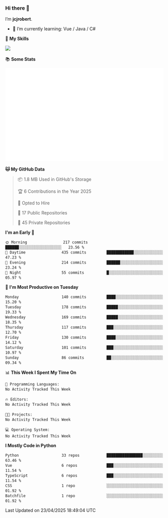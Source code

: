 ### Hi there 👋

I’m **jcjrobert**.

- 🌱 I’m currently learning: Vue / Java / C#

🌟 **My Skills**

![](https://img.shields.io/badge/-Python-3e74a2?style=flat-square&logo=Python&logoColor=fff)

📚 **Some Stats**

![](https://github.com/jcjrobert/github-stats/blob/master/generated/overview.svg)

<!--START_SECTION:waka-->
**🐱 My GitHub Data** 

> 📦 1.8 MB Used in GitHub's Storage 
 > 
> 🏆 6 Contributions in the Year 2025
 > 
> 💼 Opted to Hire
 > 
> 📜 17 Public Repositories 
 > 
> 🔑 45 Private Repositories 
 > 
**I'm an Early 🐤** 

```text
🌞 Morning                217 commits         ██████░░░░░░░░░░░░░░░░░░░   23.56 % 
🌆 Daytime                435 commits         ████████████░░░░░░░░░░░░░   47.23 % 
🌃 Evening                214 commits         ██████░░░░░░░░░░░░░░░░░░░   23.24 % 
🌙 Night                  55 commits          █░░░░░░░░░░░░░░░░░░░░░░░░   05.97 % 
```
📅 **I'm Most Productive on Tuesday** 

```text
Monday                   140 commits         ████░░░░░░░░░░░░░░░░░░░░░   15.20 % 
Tuesday                  178 commits         █████░░░░░░░░░░░░░░░░░░░░   19.33 % 
Wednesday                169 commits         █████░░░░░░░░░░░░░░░░░░░░   18.35 % 
Thursday                 117 commits         ███░░░░░░░░░░░░░░░░░░░░░░   12.70 % 
Friday                   130 commits         ████░░░░░░░░░░░░░░░░░░░░░   14.12 % 
Saturday                 101 commits         ███░░░░░░░░░░░░░░░░░░░░░░   10.97 % 
Sunday                   86 commits          ██░░░░░░░░░░░░░░░░░░░░░░░   09.34 % 
```


📊 **This Week I Spent My Time On** 

```text
💬 Programming Languages: 
No Activity Tracked This Week

🔥 Editors: 
No Activity Tracked This Week

🐱‍💻 Projects: 
No Activity Tracked This Week

💻 Operating System: 
No Activity Tracked This Week
```

**I Mostly Code in Python** 

```text
Python                   33 repos            ████████████████░░░░░░░░░   63.46 % 
Vue                      6 repos             ███░░░░░░░░░░░░░░░░░░░░░░   11.54 % 
TypeScript               6 repos             ███░░░░░░░░░░░░░░░░░░░░░░   11.54 % 
CSS                      1 repo              ░░░░░░░░░░░░░░░░░░░░░░░░░   01.92 % 
Batchfile                1 repo              ░░░░░░░░░░░░░░░░░░░░░░░░░   01.92 % 
```




 Last Updated on 23/04/2025 18:49:04 UTC
<!--END_SECTION:waka-->
